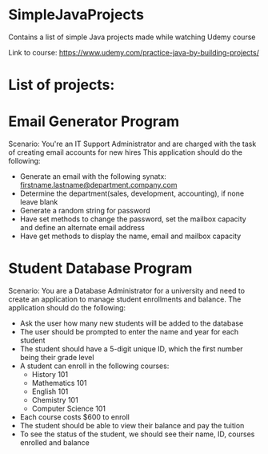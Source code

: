 # SimpleJavaProjects
Contains a list of simple Java projects made while watching Udemy course

Link to course: https://www.udemy.com/practice-java-by-building-projects/

# List of projects:

# Email Generator Program
 Scenario: You're an IT Support Administrator and are charged with the task of creating email accounts for new hires
 This application should do the following:
 * Generate an email with the following synatx: firstname.lastname@department.company.com
 * Determine the department(sales, development, accounting), if none leave blank
 * Generate a random string for password
 * Have set methods to change the password, set the mailbox capacity and define an alternate email address
 * Have get methods to display the name, email and mailbox capacity
 
 # Student Database Program
 Scenario: You are a Database Administrator for a university and need to create an application to manage student enrollments and balance. The application should do the following:
 * Ask the user how many new students will be added to the database
 * The user should be prompted to enter the name and year for each student
 * The student should have a 5-digit unique ID, which the first number being their grade level 
 * A student can enroll in the following courses:
    * History 101
    * Mathematics 101
    * English 101
    * Chemistry 101
    * Computer Science 101
 * Each course costs $600 to enroll
 * The student should be able to view their balance and pay the tuition
 * To see the status of the student, we should see their name, ID, courses enrolled and balance
